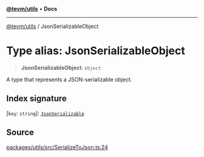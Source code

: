 [**@tevm/utils**](../README.md) • **Docs**

***

[@tevm/utils](../globals.md) / JsonSerializableObject

# Type alias: JsonSerializableObject

> **JsonSerializableObject**: `object`

A type that represents a JSON-serializable object.

## Index signature

 \[`key`: `string`\]: [`JsonSerializable`](JsonSerializable.md)

## Source

[packages/utils/src/SerializeToJson.ts:24](https://github.com/evmts/tevm-monorepo/blob/main/packages/utils/src/SerializeToJson.ts#L24)
